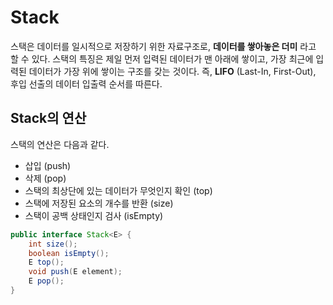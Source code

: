 # Stack

 스택은 데이터를 일시적으로 저장하기 위한 자료구조로, **데이터를 쌓아놓은 더미** 라고 할 수 있다. 스택의 특징은 제일 먼저 입력된 데이터가 맨 아래에 쌓이고, 가장 최근에 입력된 데이터가 가장 위에 쌓이는 구조를 갖는 것이다. 즉, **LIFO** (Last-In, First-Out), 후입 선출의 데이터 입출력 순서를 따른다. 



## Stack의 연산

 스택의 연산은 다음과 같다.

- 삽입 (push)
- 삭제 (pop)
- 스택의 최상단에 있는 데이터가 무엇인지 확인 (top)
- 스택에 저장된 요소의 개수를 반환 (size)
- 스택이 공백 상태인지 검사 (isEmpty)



```java
public interface Stack<E> {
    int size();
    boolean isEmpty();
    E top();
    void push(E element);
    E pop();
} 
```

